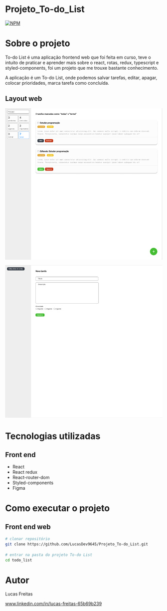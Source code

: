 # Projeto_To-do_List

[![NPM](https://img.shields.io/npm/l/react)](https://github.com/LucasDev9645/Projeto_To-do_List/blob/main/LICENSE) 

# Sobre o projeto

To-do List é uma aplicação frontend web que foi feita em curso, teve o intuito de praticar e aprender mais sobre o react, rotas, redux, typescript e styled-components, foi um projeto que me trouxe bastante conhecimento.

A aplicação é um To-do List, onde podemos salvar tarefas, editar, apagar, colocar prioridades, marca tarefa como concluída.

## Layout web
![Web 1](https://github.com/LucasDev9645/Images_Readme/blob/main/todolist1.png)

![Web 2](https://github.com/LucasDev9645/Images_Readme/blob/main/todolist2.png)

# Tecnologias utilizadas

## Front end
- React
- React redux
- React-router-dom
- Styled-components
- Figma

# Como executar o projeto

## Front end web

```bash
# clonar repositório
git clone https://github.com/LucasDev9645/Projeto_To-do_List.git

# entrar na pasta do projeto To-do List
cd todo_list
```

# Autor

Lucas Freitas

www.linkedin.com/in/lucas-freitas-65b69b239
